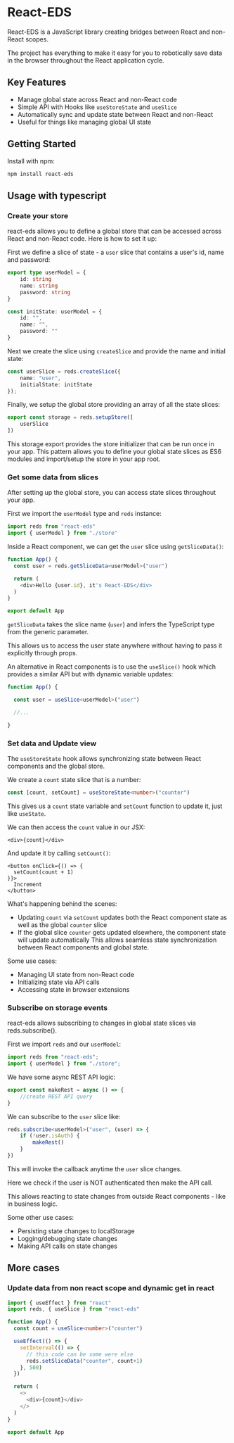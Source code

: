 # React-EDS

React-EDS is a JavaScript library creating bridges between React and non-React scopes.

The project has everything to make it easy for you to robotically save data in the browser throughout the React application cycle.

## Key Features
  * Manage global state across React and non-React code
  * Simple API with Hooks like ``useStoreState`` and ``useSlice``
  * Automatically sync and update state between React and non-React
  * Useful for things like managing global UI state

## Getting Started
Install with npm:
```bash
npm install react-eds
```

## Usage with typescript

### Create your store
react-eds allows you to define a global store that can be accessed across React and non-React code. Here is how to set it up:

First we define a slice of state - a ``user`` slice that contains a user's id, name and password:
```ts
export type userModel = {
    id: string
    name: string
    password: string
}

const initState: userModel = {
    id: "",
    name: "",
    password: ""
}
```

Next we create the slice using ``createSlice`` and provide the name and initial state:
```ts
const userSlice = reds.createSlice({
    name: "user",
    initialState: initState
});
```

Finally, we setup the global store providing an array of all the state slices:
```ts
export const storage = reds.setupStore([
    userSlice
])
```
This storage export provides the store initializer that can be run once in your app.
This pattern allows you to define your global state slices as ES6 modules and import/setup the store in your app root.

### Get some data from slices
After setting up the global store, you can access state slices throughout your app.

First we import the ``userModel`` type and ``reds`` instance:
```ts
import reds from "react-eds"
import { userModel } from "./store"
```

Inside a React component, we can get the ``user`` slice using ``getSliceData()``:
```ts
function App() {
  const user = reds.getSliceData<userModel>("user")

  return (
    <div>Hello {user.id}, it's React-EDS</div>
  )
}

export default App
```

``getSliceData`` takes the slice name (``user``) and infers the TypeScript type from the generic parameter.

This allows us to access the user state anywhere without having to pass it explicitly through props.

An alternative in React components is to use the ``useSlice()`` hook which provides a similar API but with dynamic variable updates:

```ts
function App() {

  const user = useSlice<userModel>("user")

  //...

}
```

### Set data and Update view
The ``useStoreState`` hook allows synchronizing state between React components and the global store.

We create a ``count`` state slice that is a number:
```ts
const [count, setCount] = useStoreState<number>("counter")
```

This gives us a ``count`` state variable and ``setCount`` function to update it, just like ``useState``.

We can then access the ``count`` value in our JSX:
```tsx
<div>{count}</div>
```

And update it by calling ``setCount()``:
```tsx
<button onClick={() => {
  setCount(count + 1)
}}>
  Increment
</button>
```

What's happening behind the scenes:

  * Updating ``count`` via ``setCount`` updates both the React component state as well as the global ``counter`` slice
  * If the global slice ``counter`` gets updated elsewhere, the component state will update automatically
This allows seamless state synchronization between React components and global state.

Some use cases:

  * Managing UI state from non-React code
  * Initializing state via API calls
  * Accessing state in browser extensions

### Subscribe on storage events
react-eds allows subscribing to changes in global state slices via reds.subscribe().

First we import ``reds`` and our ``userModel``:
```ts
import reds from "react-eds";
import { userModel } from "./store";
```

We have some async REST API logic:
```ts
export const makeRest = async () => {
    //create REST API query
}
```

We can subscribe to the ``user`` slice like:
```ts
reds.subscribe<userModel>("user", (user) => {
    if (!user.isAuth) {
        makeRest()
    }
})
```
This will invoke the callback anytime the ``user`` slice changes.

Here we check if the user is NOT authenticated then make the API call.

This allows reacting to state changes from outside React components - like in business logic.

Some other use cases:

  * Persisting state changes to localStorage
  * Logging/debugging state changes
  * Making API calls on state changes

## More cases

### Update data from non react scope and dynamic get in react
```ts
import { useEffect } from "react"
import reds, { useSlice } from "react-eds"

function App() {
  const count = useSlice<number>("counter")

  useEffect(() => {
    setInterval(() => {
      // this code can be some were else
      reds.setSliceData("counter", count+1)
    }, 500)
  })

  return (
    <>
      <div>{count}</div>
    </>
  )
}

export default App
```